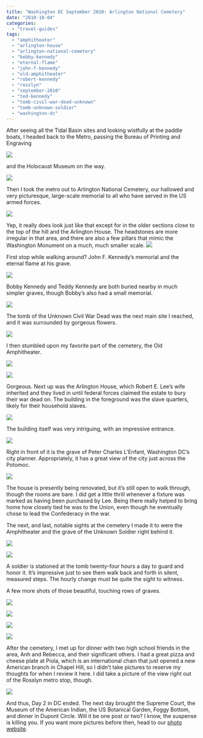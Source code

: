 ```yaml
---
title: "Washington DC September 2010: Arlington National Cemetery"
date: "2010-10-04"
categories: 
  - "travel-guides"
tags: 
  - "amphitheater"
  - "arlington-house"
  - "arlington-national-cemetery"
  - "bobby-kennedy"
  - "eternal-flame"
  - "john-f-kennedy"
  - "old-amphitheater"
  - "robert-kennedy"
  - "rosslyn"
  - "september-2010"
  - "ted-kennedy"
  - "tomb-civil-war-dead-unknown"
  - "tomb-unknown-soldier"
  - "washington-dc"
---
```


After seeing all the Tidal Basin sites and looking wistfully at the paddle boats, I headed back to the Metro, passing the Bureau of Printing and Engraving

![](http://www.blastanova.com/photoalbum/Adventures/Washington%20DC%202010/wdc074.JPG)

and the Holocaust Museum on the way.

![](http://www.blastanova.com/photoalbum/Adventures/Washington%20DC%202010/wdc075.JPG)

Then I took the metro out to Arlington National Cemetery, our hallowed and very picturesque, large-scale memorial to all who have served in the US armed forces.

![](http://www.blastanova.com/photoalbum/Adventures/Washington%20DC%202010/wdc082.JPG)

Yep, it really does look just like that except for in the older sections close to the top of the hill and the Arlington House. The headstones are more irregular in that area, and there are also a few pillars that mimic the Washington Monument on a much, much smaller scale. ![](http://www.blastanova.com/photoalbum/Adventures/Washington%20DC%202010/wdc110.JPG)

First stop while walking around? John F. Kennedy’s memorial and the eternal flame at his grave.

![](http://www.blastanova.com/photoalbum/Adventures/Washington%20DC%202010/wdc085.JPG)

Bobby Kennedy and Teddy Kennedy are both buried nearby in much simpler graves, though Bobby’s also had a small memorial.

![](http://www.blastanova.com/photoalbum/Adventures/Washington%20DC%202010/wdc088.JPG)

The tomb of the Unknown Civil War Dead was the next main site I reached, and it was surrounded by gorgeous flowers.

![](http://www.blastanova.com/photoalbum/Adventures/Washington%20DC%202010/wdc095.JPG)

I then stumbled upon my favorite part of the cemetery, the Old Amphitheater.

![](http://www.blastanova.com/photoalbum/Adventures/Washington%20DC%202010/wdc097.JPG)

![](http://www.blastanova.com/photoalbum/Adventures/Washington%20DC%202010/wdc099.JPG)

Gorgeous. Next up was the Arlington House, which Robert E. Lee’s wife inherited and they lived in until federal forces claimed the estate to bury their war dead on. The building in the foreground was the slave quarters, likely for their household slaves.

![](http://www.blastanova.com/photoalbum/Adventures/Washington%20DC%202010/wdc102.JPG)

The building itself was very intriguing, with an impressive entrance.

![](http://www.blastanova.com/photoalbum/Adventures/Washington%20DC%202010/wdc106.JPG)

Right in front of it is the grave of Peter Charles L’Enfant, Washington DC’s city planner. Appropriately, it has a great view of the city just across the Potomoc.

![](http://www.blastanova.com/photoalbum/Adventures/Washington%20DC%202010/wdc103.JPG)

The house is presently being renovated, but it’s still open to walk through, though the rooms are bare. I did get a little thrill whenever a fixture was marked as having been purchased by Lee. Being there really helped to bring home how closely tied he was to the Union, even though he eventually chose to lead the Confederacy in the war.

The next, and last, notable sights at the cemetery I made it to were the Amphitheater and the grave of the Unknown Soldier right behind it.

![](http://www.blastanova.com/photoalbum/Adventures/Washington%20DC%202010/wdc120.JPG)

![](http://www.blastanova.com/photoalbum/Adventures/Washington%20DC%202010/wdc124.JPG)

A soldier is stationed at the tomb twenty-four hours a day to guard and honor it. It’s impressive just to see them walk back and forth in silent, measured steps. The hourly change must be quite the sight to witness.

A few more shots of those beautiful, touching rows of graves.

![](http://www.blastanova.com/photoalbum/Adventures/Washington%20DC%202010/wdc112.JPG)

![](http://www.blastanova.com/photoalbum/Adventures/Washington%20DC%202010/wdc128.JPG)

![](http://www.blastanova.com/photoalbum/Adventures/Washington%20DC%202010/wdc129.JPG)

![](http://www.blastanova.com/photoalbum/Adventures/Washington%20DC%202010/wdc130.JPG)

After the cemetery, I met up for dinner with two high school friends in the area, Anh and Rebecca, and their significant others. I had a great pizza and cheese plate at Piola, which is an international chain that just opened a new American branch in Chapel Hill, so I didn’t take pictures to reserve my thoughts for when I review it here. I did take a picture of the view right out of the Rosslyn metro stop, though.

![](http://www.blastanova.com/photoalbum/Adventures/Washington%20DC%202010/wdc134.JPG)

And thus, Day 2 in DC ended. The next day brought the Supreme Court, the Museum of the American Indian, the US Botanical Garden, Foggy Bottom, and dinner in Dupont Circle. Will it be one post or two? I know, the suspense is killing you. If you want more pictures before then, head to our [photo website](http://www.blastanova.com/photoalbum/index.html?path=Adventures/Washington%20DC%202010).
